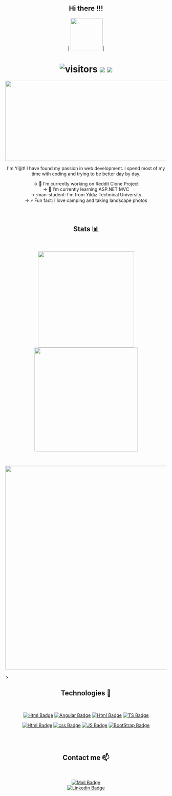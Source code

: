 <span align="center">

## Hi there !!!

|
<img src="https://user-images.githubusercontent.com/75935753/116562121-92596a80-a90b-11eb-8384-d512cce72471.gif" class="center"  height=100>|

# ![visitors](https://visitor-badge.glitch.me/badge?page_id=yigitarpacioglu.visitor-badge) <img src="https://img.shields.io/github/stars/yigitarpacioglu?color=orange&label=Stars"> <img src="https://img.shields.io/github/followers/yigitarpacioglu?color=success&label=Followers">




<img src="https://user-images.githubusercontent.com/75935753/114466250-e61c4200-9bf0-11eb-9aab-2804d9444417.gif " width="800" height="250">
<br>

I'm Yiğit! I have found my passion in web development. I spend most of my time with coding and trying to be better day by day.
<br>


-> 🔭 I’m currently working on Reddit Clone Project <br>
-> 🌱 I’m currently learning ASP.NET MVC <br>
-> :man-student: I'm from Yıldız Technical University <br>
-> ⚡ Fun fact: I love camping and taking landscape photos <br>

<br>


## Stats :bar_chart:

<br>

<p float="left">
  <img src="https://github-readme-stats.vercel.app/api?username=yigitarpacioglu&hide=contribs,prs&show_icons=true&theme=gotham&line_height=30&custom_title=Stats&hide_rank=true" width="300"/>


  <img src="https://github-readme-stats.vercel.app/api/top-langs/?username=yigitarpacioglu&theme=gotham&layout=compact&hide=matlab&card_width=240" width="323" />

</p>

<br>

<p float="left">
  <img src="https://activity-graph.herokuapp.com/graph?username=Ashutosh00710&theme=react-dark" width="635" /> 
</p>>

## Technologies :wrench:

<br>

[![Html Badge](https://img.shields.io/badge/-C%23-6A1577?style=for-the-badge&labelColor=black&logo=C-sharp&logoColor=6A1577)](#)
[![Angular Badge](https://img.shields.io/badge/-Angular-DD0031?style=for-the-badge&labelColor=black&logo=Angular&logoColor=DD0031)](#)
[![Html Badge](https://img.shields.io/badge/-Microsoft_SQL_Server-CC2927?style=for-the-badge&labelColor=black&logo=Microsoft-SQL-Server&logoColor=CC2927)](#)
[![TS Badge](https://img.shields.io/badge/-typescript-3178C6?style=for-the-badge&labelColor=black&logo=typescript&logoColor=3178C6)](#)
<br>

[![Html Badge](https://img.shields.io/badge/-HTML5-E34F26?style=for-the-badge&labelColor=black&logo=html5&logoColor=E34F26)](#)
[![css Badge](https://img.shields.io/badge/-CSS3-1572b6?style=for-the-badge&labelColor=black&logo=css3&logoColor=1572b6)](#)
[![JS Badge](https://img.shields.io/badge/-JavaScript-F7DF1E?style=for-the-badge&labelColor=black&logo=javascript&logoColor=F7DF1E)](#)
[![BootStrap Badge](https://img.shields.io/badge/-BootStrap-7952B3?style=for-the-badge&labelColor=black&logo=BootStrap&logoColor=7952B3)](#)
<br>
<br>

<br>

## Contact me :mailbox:

<br>

[![Mail Badge](https://img.shields.io/badge/-yigit.arpacioglu@gmail.com-c0392b?style=flat&labelColor=c0392b&logo=gmail&logoColor=white)](mailto:yigit.arpacioglu@gmail.com) <br>
[![Linkedin Badge](https://img.shields.io/badge/-YiğitArpacioglu-0e76a8?style=flat&labelColor=0e76a8&logo=linkedin&logoColor=white)](https://www.linkedin.com/in/yigit-arpacioglu/)

<br>

</span>
